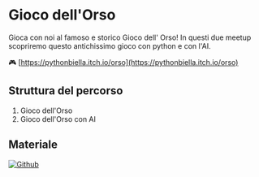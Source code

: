 # Gioco dell'Orso

Gioca con noi al famoso e storico Gioco dell' Orso! In questi due meetup scopriremo questo antichissimo gioco con python e con l'AI.

🎮 [https://pythonbiella.itch.io/orso](https://pythonbiella.itch.io/orso)

## Struttura del percorso
1. Gioco dell'Orso
2. Gioco dell'Orso con AI

## Materiale

[![Github](https://img.shields.io/badge/GitHub-181717.svg?style=for-the-badge&logo=GitHub&logoColor=white)](https://github.com/Burlesco70/BearAndHuntersGame)

